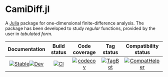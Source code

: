 # CamiDiff.jl
A [Julia](http://julialang.org) package for one-dimensional finite-difference analysis. The package has been developed to study *regular* functions, provided by the user in *tabulated form*. 

| **Documentation**                         | **Build status**                         | **Code coverage**                              | **Tag status**                            | **Compatibility status**                  
|:-----------------------------------------:|:----------------------------------------:|:-----------------------------------------------:|:-----------------------------------------:|:----------------------------------------:
|[![Stable](https://img.shields.io/badge/docs-v1-blue.svg)](https://walra356.github.io/CamiDiff.jl/stable)[![Dev](https://img.shields.io/badge/docs-dev-blue.svg)](https://walra356.github.io/CamiDiff.jl/dev)|[![CI](https://github.com/walra356/CamiDiff.jl/actions/workflows/CI.yml/badge.svg)](https://github.com/walra356/CamiDiff.jl/actions/workflows/CI.yml)|[![codecov](https://codecov.io/gh/walra356/CamiDiff.jl/branch/main/graph/badge.svg?token=7LW41FGMK5)](https://codecov.io/gh/walra356/CamiDiff.jl)|[![TagBot](https://github.com/walra356/CamiDiff.jl/actions/workflows/TagBot.yml/badge.svg)](https://github.com/walra356/CamiDiff.jl/actions/workflows/TagBot.yml)|[![CompatHelper](https://github.com/walra356/CamiDiff.jl/actions/workflows/CompatHelper.yml/badge.svg)](https://github.com/walra356/CamiDiff.jl/actions/workflows/CompatHelper.yml)
